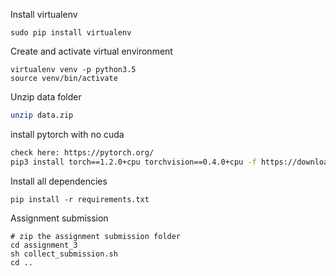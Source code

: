 
Install virtualenv
```
sudo pip install virtualenv 
```

Create and activate virtual environment
```
virtualenv venv -p python3.5
source venv/bin/activate
```

Unzip data folder
```bash
unzip data.zip
```

install pytorch with no cuda
```bash
check here: https://pytorch.org/
pip3 install torch==1.2.0+cpu torchvision==0.4.0+cpu -f https://download.pytorch.org/whl/torch_stable.html
```

Install all dependencies
```
pip install -r requirements.txt
```


Assignment submission
```
# zip the assignment submission folder
cd assignment_3
sh collect_submission.sh
cd ..
```
